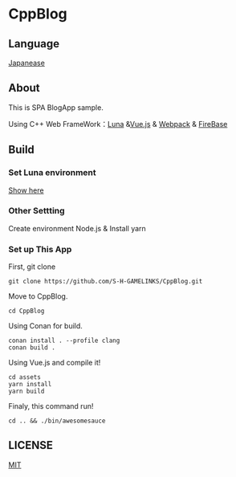 # CppBlog

## Language

[Japanease](./README_ja.md)

## About

This is SPA BlogApp sample.

Using C++ Web FrameWork：[Luna](https://github.com/DEGoodmanWilson/luna) &[Vue.js](https://github.com/vuejs/vue) & [Webpack](https://github.com/webpack/webpack) & [FireBase](https://firebase.google.com)

## Build

### Set Luna environment

[Show here](https://luna.goodman-wilson.com/using.html) 

### Other Settting

Create environment Node.js & Install yarn


### Set up This App

First, git clone 

```
git clone https://github.com/S-H-GAMELINKS/CppBlog.git
```

Move to CppBlog.

```
cd CppBlog
```

Using Conan for build.

```
conan install . --profile clang 
conan build .
```

Using Vue.js and compile it! 

```
cd assets
yarn install
yarn build
```

Finaly, this command run!

```
cd .. && ./bin/awesomesauce
```

## LICENSE
[MIT](./LICENSE)
